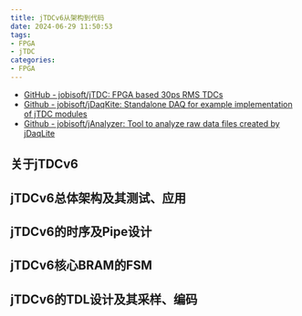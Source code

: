 ```yaml
---
title: jTDCv6从架构到代码
date: 2024-06-29 11:50:53
tags: 
- FPGA
- jTDC
categories: 
- FPGA
---
```


- [GitHub - jobisoft/jTDC: FPGA based 30ps RMS TDCs](https://github.com/jobisoft/jTDC)
- [Github - jobisoft/jDaqKite: Standalone DAQ for example implementation of jTDC modules](https://github.com/jobisoft/jDaqLite)
- [Github - jobisoft/jAnalyzer: Tool to analyze raw data files created by jDaqLite](https://github.com/jobisoft/jAnalyzer)

## 关于jTDCv6
## jTDCv6总体架构及其测试、应用
## jTDCv6的时序及Pipe设计
## jTDCv6核心BRAM的FSM
## jTDCv6的TDL设计及其采样、编码